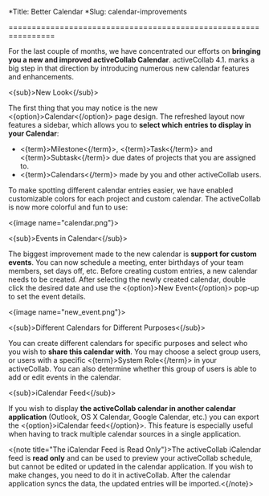 *Title: Better Calendar
*Slug: calendar-improvements

================================================================

For the last couple of months, we have concentrated our efforts on **bringing you a new and improved activeCollab Calendar**. activeCollab 4.1. marks a big step in that direction by introducing numerous new calendar features and enhancements.

<{sub}>New Look<{/sub}>

The first thing that you may notice is the new <{option}>Calendar<{/option}> page design. The refreshed layout now features a sidebar, which allows you to **select which entries to display in your Calendar**:

- <{term}>Milestone<{/term}>, <{term}>Task<{/term}> and <{term}>Subtask<{/term}> due dates of projects that you are assigned to.
- <{term}>Calendars<{/term}> made by you and other activeCollab users.

To make spotting different calendar entries easier, we have enabled customizable colors for each project and custom calendar. The activeCollab is now more colorful and fun to use: 

<{image name="calendar.png"}>

<{sub}>Events in Calendar<{/sub}>

The biggest improvement made to the new calendar is **support for custom events**. You can now schedule a meeting, enter birthdays of your team members, set days off, etc. Before creating custom entries, a new calendar needs to be created. After selecting the newly created calendar, double click the desired date and use the <{option}>New Event<{/option}> pop-up to set the event details.

<{image name="new_event.png"}>

<{sub}>Different Calendars for Different Purposes<{/sub}>

You can create different calendars for specific purposes and select who you wish to **share this calendar with**. You may choose a select group users, or users with a specific <{term}>System Role<{/term}> in your activeCollab. You can also determine whether this group of users is able to add or edit events in the calendar.

<{sub}>iCalendar Feed<{/sub}>

If you wish to display **the activeCollab calendar in another calendar application** (Outlook, OS X Calendar, Google Calendar, etc.) you can export the <{option}>iCalendar feed<{/option}>. This feature is especially useful when having to track multiple calendar sources in a single application.

<{note title="The iCalendar Feed is Read Only"}>The activeCollab iCalendar feed is **read only** and can be used to preview your activeCollab schedule, but cannot be edited or updated in the calendar application. If you wish to make changes, you need to do it in activeCollab. After the calendar application syncs the data, the updated entries will be imported.<{/note}> 